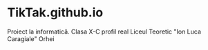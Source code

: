 # TikTak.github.io
Proiect la informatică. Clasa X-C profil real Liceul Teoretic "Ion Luca Caragiale" Orhei

